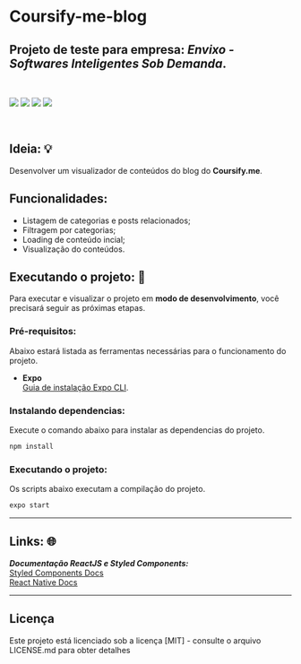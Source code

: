 # Coursify-me-blog 
## Projeto de teste para empresa: ***Envixo - Softwares Inteligentes Sob Demanda***.

<br>
<p float="left">
 <img src="https://img.shields.io/badge/react_native-%2320232a.svg?style=for-the-badge&logo=react&logoColor=%2361DAFB">
 <img src="https://img.shields.io/badge/styled--components-DB7093?style=for-the-badge&logo=styled-components&logoColor=white">
 <img src="https://img.shields.io/badge/expo-1C1E24?style=for-the-badge&logo=expo&logoColor=#D04A37">
 <img src="https://img.shields.io/badge/typescript-%23007ACC.svg?style=for-the-badge&logo=typescript&logoColor=white">
</p>
<br>

## Ideia: 💡
Desenvolver um visualizador de conteúdos do blog do **Coursify.me**.

## Funcionalidades:
- Listagem de categorias e posts relacionados;
- Filtragem por categorias;
- Loading de conteúdo incial;
- Visualização do conteúdos.

## Executando o projeto: 🚀
Para executar e visualizar o projeto em **modo de desenvolvimento**, você precisará seguir as próximas etapas.

### Pré-requisitos:
Abaixo estará listada as ferramentas necessárias para o funcionamento do projeto.
- **Expo**<br>
  [<ins>Guia de instalação Expo CLI</ins>](https://docs.expo.dev/).

### Instalando dependencias:
Execute o comando abaixo para instalar as dependencias do projeto.
   ```sh
   npm install
   ```

### Executando o projeto:
Os scripts abaixo executam a compilação do projeto.
   ```sh
   expo start
   ```
  
---
## Links: 🌐

***Documentação ReactJS e Styled Components:***<br>
[<ins>Styled Components Docs</ins>](https://styled-components.com/) <br>
[<ins>React Native Docs</ins>](https://reactnative.dev/)

---
## Licença
Este projeto está licenciado sob a licença [MIT] - consulte o arquivo LICENSE.md para obter detalhes
